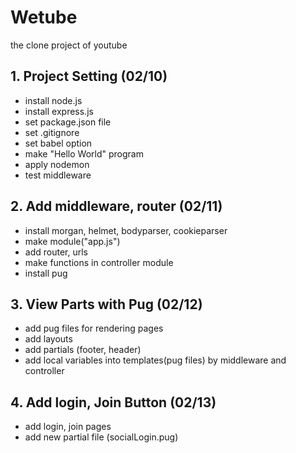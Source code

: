 # Wetube

the clone project of youtube

## 1. Project Setting (02/10)

- install node.js
- install express.js
- set package.json file
- set .gitignore
- set babel option
- make "Hello World" program
- apply nodemon
- test middleware

## 2. Add middleware, router (02/11)

- install morgan, helmet, bodyparser, cookieparser
- make module("app.js")
- add router, urls
- make functions in controller module
- install pug

## 3. View Parts with Pug (02/12)

- add pug files for rendering pages
- add layouts
- add partials (footer, header)
- add local variables into templates(pug files) by middleware and controller

## 4. Add login, Join Button (02/13)

- add login, join pages
- add new partial file (socialLogin.pug)
